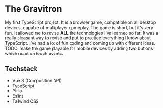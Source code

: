 # The Gravitron

My first TypeScript project. It is a browser game, compatible on all desktop devices, capable of multiplayer gameplay.
The game is short, but it's very fun. It allowed me to revise **ALL** the technologies I've learned so far.
It was a really pleasant way to revise and put to practice everything I know about TypeScript.
I've had a lot of fun coding and coming up with different ideas.
TODO: make the game playable for mobile devices by adding two buttons which react on touch events.

## Techstack
- Vue 3 (Composition API)
- TypeScript
- Pinia
- Eslint
- Tailwind CSS
